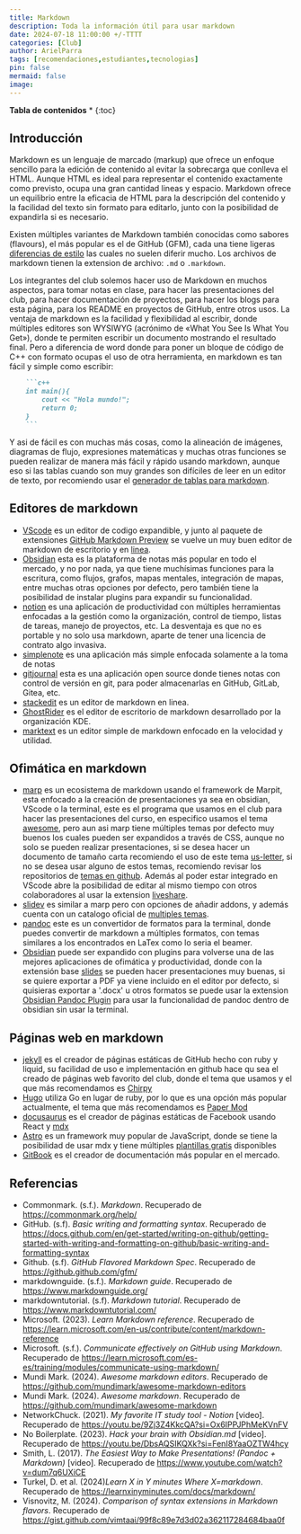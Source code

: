 ```yaml
---
title: Markdown
description: Toda la información útil para usar markdown
date: 2024-07-18 11:00:00 +/-TTTT
categories: [Club]
author: ArielParra 
tags: [recomendaciones,estudiantes,tecnologias]
pin: false
mermaid: false
image:
---
```

__Tabla de contenidos__
* 
{:toc} 

## Introducción 

Markdown es un lenguaje de marcado (markup) que ofrece un enfoque sencillo para la edición de contenido al evitar la sobrecarga que conlleva el HTML. Aunque HTML es ideal para representar el contenido exactamente como previsto, ocupa una gran cantidad lineas y espacio. Markdown ofrece un equilibrio entre la eficacia de HTML para la descripción del contenido y la facilidad del texto sin formato para editarlo, junto con la posibilidad de expandirla si es necesario. 

Existen múltiples variantes de Markdown también conocidas como sabores (flavours), el más popular es el de GitHub (GFM), cada una tiene ligeras [diferencias de estilo](https://gist.github.com/vimtaai/99f8c89e7d3d02a362117284684baa0f) las cuales no suelen diferir mucho. Los archivos de markdown tienen la extension de archivo: `.md` o `.markdown`.

Los integrantes del club solemos hacer uso de Markdown en muchos aspectos, para tomar notas en clase, para hacer las presentaciones del club, para hacer documentación de proyectos, para hacer los blogs para esta página, para los README en proyectos de GitHub, entre otros usos. La ventaja de markdown es la facilidad y flexibilidad al escribir, donde múltiples editores son WYSIWYG (acrónimo de «What You See Is What You Get»), donde te permiten escribir un documento mostrando el resultado final. Pero a diferencia de word donde para poner un bloque de código de C++ con formato ocupas el uso de otra herramienta, en markdown es tan fácil y simple como escribir:  

```markdown
    ```c++
    int main(){
        cout << "Hola mundo!";
        return 0;
    }
    ```
```

Y asi de fácil es con muchas más cosas, como la alineación de imágenes, diagramas de flujo, expresiones matemáticas y muchas otras funciones se pueden realizar de manera más fácil y rápido usando markdown, aunque eso si las tablas cuando son muy grandes son difíciles de leer en un editor de texto, por recomiendo usar el [generador de tablas para markdown](https://www.tablesgenerator.com/markdown_tables).

## Editores de markdown

- [VScode](https://code.visualstudio.com/Download) es un editor de codigo expandible, y junto al paquete de extensiones [GitHub Markdown Preview](https://marketplace.visualstudio.com/items?itemName=bierner.github-markdown-preview) se vuelve un muy buen editor de markdown de escritorio y en [linea](https://vscode.dev/).
- [Obsidian](https://obsidian.md/) esta es la plataforma de notas más popular en todo el mercado, y no por nada, ya que tiene muchísimas funciones para la escritura, como flujos, grafos, mapas mentales, integración de mapas, entre muchas otras opciones por defecto, pero también tiene la posibilidad de instalar plugins para expandir su funcionalidad.
- [notion](https://www.notion.so/) es una aplicación de productividad con múltiples herramientas enfocadas a la gestión como la organización, control de tiempo, listas de tareas, manejo de proyectos, etc. La desventaja es que no es portable y no solo usa markdown, aparte de tener una licencia de contrato algo invasiva.
- [simplenote](https://simplenote.com/) es una aplicación más simple enfocada solamente a la toma de notas
- [gitjournal](https://gitjournal.io/) esta es una aplicación open source donde tienes notas con control de versión en git, para poder almacenarlas en GitHub, GitLab, Gitea, etc.
- [stackedit](https://stackedit.io/app#) es un editor de markdown en linea.
- [GhostRider](https://ghostwriter.kde.org/) es el editor de escritorio de markdown desarrollado por la organización KDE.
- [marktext](https://www.marktext.cc/) es un editor simple de markdown enfocado en la velocidad y utilidad.

## Ofimática en markdown 

- [marp](https://marp.app/) es un ecosistema de markdown usando el framework de Marpit, esta enfocado a la creación de presentaciones ya sea en obsidian, VScode o la terminal, este es el programa que usamos en el club para hacer las presentaciones del curso, en especifico usamos el tema [awesome](https://github.com/favourhong/Awesome-Marp/tree/main), pero aun asi marp tiene múltiples temas por defecto muy buenos los cuales pueden ser expandidos a través de CSS, aunque no solo se pueden realizar presentaciones, si se desea hacer un documento de tamaño carta recomiendo el uso de este tema [us-letter](https://github.com/ArielParra/US-letter-marp), si no se desea usar alguno de estos temas, recomiendo revisar los repositorios de [temas en github](https://github.com/search?q=marp%20theme&type=repositories). Además al poder estar integrado en VScode abre la posibilidad de editar al mismo tiempo con otros colaboradores al usar la extension [liveshare](https://marketplace.visualstudio.com/items?itemName=MS-vsliveshare.vsliveshare).
- [slidev](https://sli.dev/) es similar a marp pero con opciones de añadir addons, y además cuenta con un catalogo oficial de [multiples temas](https://sli.dev/resources/theme-gallery).
- [pandoc](https://pandoc.org/) este es un convertidor de formatos para la terminal, donde puedes convertir de markdown a múltiples formatos, con temas similares a los encontrados en LaTex como lo seria el beamer.
-  [Obsidian](https://obsidian.md/) puede ser expandido con plugins para volverse una de las mejores aplicaciones de ofimática y productividad, donde con la extensión base [slides](https://help.obsidian.md/Plugins/Slides) se pueden hacer presentaciones muy buenas, si se quiere exportar a PDF ya viene incluido en el editor por defecto, si quisieras exportar a '.docx' u otros formatos se puede usar la extension [Obsidian Pandoc Plugin](https://github.com/OliverBalfour/obsidian-pandoc) para usar la funcionalidad de pandoc dentro de obsidian sin usar la terminal.

## Páginas web en markdown

- [jekyll](https://jekyllrb.com) es el creador de páginas estáticas de GitHub hecho con ruby y liquid, su facilidad de uso e implementación en github hace qu sea el creado de páginas web favorito del club, donde el tema que usamos y el que más recomendamos es [Chirpy](https://github.com/cotes2020/jekyll-theme-chirpy)
- [Hugo](https://gohugo.io) utiliza Go en lugar de ruby, por lo que es una opción más popular actualmente, el tema que más recomendamos es [Paper Mod](https://github.com/adityatelange/hugo-PaperMod)
- [docusaurus](https://docusaurus.io/) es el creador de páginas estáticas de Facebook usando React y [mdx](https://mdxjs.com)
- [Astro](https://astro.build) es un framework muy popular de JavaScript, donde se tiene la posibilidad de usar mdx y tiene múltiples [plantillas gratis](https://astro.build/themes/?search=&price%5B%5D=free) disponibles
- [GitBook](https://www.gitbook.com/) es el creador de documentación más popular en el mercado.

## Referencias

- Commonmark. (s.f.). *Markdown*. Recuperado de <https://commonmark.org/help/>
- GitHub. (s.f). *Basic writing and formatting syntax*. Recuperado de <https://docs.github.com/en/get-started/writing-on-github/getting-started-with-writing-and-formatting-on-github/basic-writing-and-formatting-syntax>
- Github. (s.f). *GitHub Flavored Markdown Spec*. Recuperado de <https://github.github.com/gfm/>
- markdownguide. (s.f.). *Markdown guide*. Recuperado de <https://www.markdownguide.org/>
- markdowntutorial. (s.f). *Markdown tutorial*. Recuperado de <https://www.markdowntutorial.com/>
- Microsoft. (2023). *Learn Markdown reference*. Recuperado de <https://learn.microsoft.com/en-us/contribute/content/markdown-reference>
- Microsoft. (s.f.). *Communicate effectively on GitHub using Markdown*. Recuperado de <https://learn.microsoft.com/es-es/training/modules/communicate-using-markdown/>
- Mundi Mark. (2024). *Awesome markdown editors*. Recuperado de <https://github.com/mundimark/awesome-markdown-editors>
- Mundi Mark. (2024). *Awesome markdown*. Recuperado de <https://github.com/mundimark/awesome-markdown>
- NetworkChuck. (2021). *My favorite IT study tool - Notion* [video]. Recuperado de <https://youtu.be/9Zj3Z4KkcQA?si=Ox6IPPJPhMeKVnFV>
- No Boilerplate. (2023). *Hack your brain with Obsidian.md* [video]. Recuperado de <https://youtu.be/DbsAQSIKQXk?si=FenI8YaaOZTW4hcy>
- Smith, L. (2017). *The Easiest Way to Make Presentations! (Pandoc + Markdown)* [video]. Recuperado de <https://www.youtube.com/watch?v=dum7q6UXiCE>
- Turkel, D. et al. (2024)*Learn X in Y minutes Where X=markdown*. Recuperado de <https://learnxinyminutes.com/docs/markdown/>
- Visnovitz, M. (2024). *Comparison of syntax extensions in Markdown flavors*. Recuperado de <https://gist.github.com/vimtaai/99f8c89e7d3d02a362117284684baa0f> 